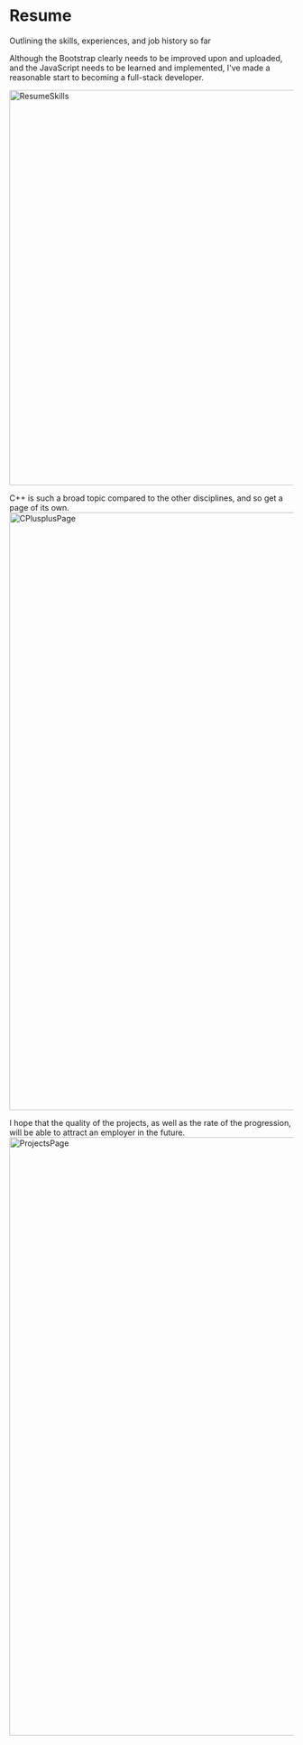 # Resume
Outlining the skills, experiences, and job history so far

Although the Bootstrap clearly needs to be improved upon and uploaded, and the JavaScript needs to be learned and implemented, I've made a reasonable start to becoming a full-stack developer.

<img width="701" alt="ResumeSkills" src="https://user-images.githubusercontent.com/71470525/118415125-75a98a80-b6a0-11eb-8514-70fe43468c0e.png">

C++ is such a broad topic compared to the other disciplines, and so get a page of its own.
<img width="1060" alt="CPlusplusPage" src="https://user-images.githubusercontent.com/71470525/118322290-d2694180-b4f6-11eb-8258-000b8a84eeed.png">

I hope that the quality of the projects, as well as the rate of the progression, will be able to attract an employer in the future.
<img width="1061" alt="ProjectsPage" src="https://user-images.githubusercontent.com/71470525/118322299-d4cb9b80-b4f6-11eb-87f1-84a14488b175.png">
